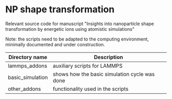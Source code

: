 # NP shape transformation

Relevant source code for manuscript "Insights into nanoparticle shape transformation by energetic ions using atomistic simulations"

Note: the scripts need to be adapted to the computing environment, minimally documented and under construction.


|Directory name|Description|
|----|-------|
|lammps_addons | auxiliary scripts for LAMMPS |
|basic_simulation | shows how the basic simulation cycle was done |
|other_addons | functionality used in the scripts |

